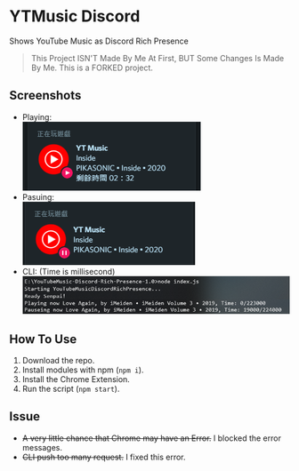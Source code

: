 # YTMusic Discord
Shows YouTube Music as Discord Rich Presence
> This Project ISN'T Made By Me At First, BUT Some Changes Is Made By Me. This is a FORKED project.

## Screenshots
 * Playing:  
 ![Playing](/img/playing.png)
 * Pasuing:  
 ![Pausing](/img/pause.png)
 * CLI: (Time is millisecond)  
 ![CLI](/img/cliex.png)

## How To Use

 1. Download the repo.
 2. Install modules with npm (`npm i`).
 3. Install the Chrome Extension.
 4. Run the script (`npm start`).

## Issue

 * ~~A very little chance that Chrome may have an Error.~~ I blocked the error messages.
 * ~~CLI push too many request.~~ I fixed this error.
